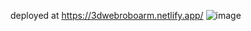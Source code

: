deployed at 
https://3dwebroboarm.netlify.app/
![image](https://github.com/user-attachments/assets/e489199a-907c-4de0-b18a-1675070333e8)
